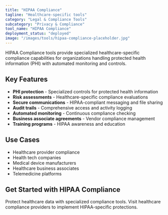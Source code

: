 ```yaml
---
title: "HIPAA Compliance"
tagline: "Healthcare-specific tools"
category: "Legal & Compliance Tools"
subcategory: "Privacy & Compliance"
tool_name: "HIPAA Compliance"
deployment_status: "deployed"
image: "/images/tools/hipaa-compliance-placeholder.jpg"
---
```

HIPAA Compliance tools provide specialized healthcare-specific compliance capabilities for organizations handling protected health information (PHI) with automated monitoring and controls.

## Key Features

- **PHI protection** - Specialized controls for protected health information
- **Risk assessments** - Healthcare-specific compliance evaluations
- **Secure communications** - HIPAA-compliant messaging and file sharing
- **Audit trails** - Comprehensive access and activity logging
- **Automated monitoring** - Continuous compliance checking
- **Business associate agreements** - Vendor compliance management
- **Training programs** - HIPAA awareness and education

## Use Cases

- Healthcare provider compliance
- Health tech companies
- Medical device manufacturers
- Healthcare business associates
- Telemedicine platforms

## Get Started with HIPAA Compliance

Protect healthcare data with specialized compliance tools. Visit healthcare compliance providers to implement HIPAA-specific protections.
